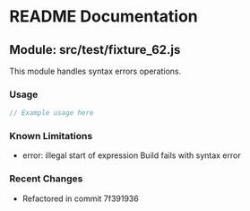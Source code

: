 # README Documentation

## Module: src/test/fixture_62.js

This module handles syntax errors operations.

### Usage

```java
// Example usage here
```

### Known Limitations

- error: illegal start of expression Build fails with syntax error

### Recent Changes

- Refactored in commit 7f391936
